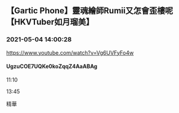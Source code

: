 ## 【Gartic Phone】靈魂繪師Rumii又怎會歪樓呢【HKVTuber如月瑠美】
### 2021-05-04 14:00:28
https://www.youtube.com/watch?v=Vg6UVFyFo4w
#### UgzuCOE7UQKe0koZqqZ4AaABAg
11:10

13:45

精華

